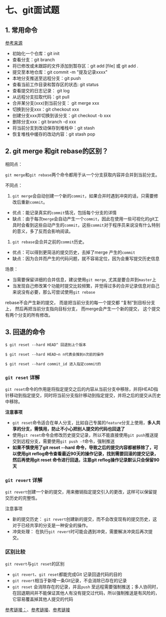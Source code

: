 # 七、git面试题

## 1. 常用命令

[参考来源](https://juejin.cn/post/7196630860811075642)

- 初始化一个仓库：git init
- 查看分支：git branch
- 将已修改或未跟踪的文件添加到暂存区：git add [file] 或 git add .
- 提交至本地仓库：git commit -m "提及记录xxxx"
- 本地分支推送至远程分支：git push
- 查看当前工作目录和暂存区的状态: git status
- 查看提交的日志记录： git log
- 从远程分支拉取代码：git pull
- 合并某分支(xxx)到当前分支： git merge xxx
- 切换到分支xxx：git checkout xxx
- 创建分支xxx并切换到该分支：git checkout -b xxx
- 删除分支xxx：git branch -d xxx
- 将当前分支到改动保存到堆栈中：git stash
- 恢复堆栈中缓存的改动内容：git stash pop

## 2. git merge 和git rebase的区别？

相同点：

`git merge`和`git rebase`两个命令都⽤于从⼀个分⽀获取内容并合并到当前分⽀。

不同点：

1. `git merge`会⾃动创建⼀个新的`commit`，如果合并时遇到冲突的话，只需要修改后重新`commit`。

- 优点：能记录真实的`commit`情况，包括每个分⽀的详情
- 缺点：由于每次`merge`会⾃动产⽣⼀个`commit`，因此在使用⼀些可视化的git工具时会看到这些自动产生的`commit`，这些`commit`对于程序员来说没有什么特别的意义，多了反而会影响阅读。

1. `git rebase`会合并之前的`commit`历史。

- 优点：可以得到更简洁的提交历史，去掉了merge 产生的`commit`
- 缺点：因为合并而产生的代码问题，就不容易定位，因为会重写提交历史信息

场景：

- 当需要保留详细的合并信息，建议使⽤`git merge`, 尤其是要合并到`master`上
- 当发现⾃⼰修改某个功能时提交比较频繁，并觉得过多的合并记录信息对自己来说没有必要，那么可尝试使用`git rebase`

rebase不会产生新的提交， 而是把当前分支的每一个提交都 “复制”到目标分支上， 然后再把当前分支指向目标分支， 而merge会产生一个新的提交， 这个提交有两个分支的所有修改。



## 3. 回退的命令

```
$ git reset --hard HEAD^ 回退到上个版本

$ git reset --hard HEAD~n n代表会推到n次前的操作

$ git reset --hard commit_id 进入指定commit的

```

### `git reset` 详解

`git reset`命令的作用是将指定提交之后的内容从当前分支中移除，并将HEAD指针移动到指定提交，同时将当前分支指针移动到指定提交，并将之后的提交从历史中移除。

**注意事项**

- `git reset`命令适合在单人分支，比如自己专属的`feature`分支上使用，**多人共享的分支，需慎用，防止不小心把别人提交的代码也回退了**
- 使用`git reset`命令会修改历史提交记录，所以不能直接使用`git push`推送提交到远程分支，需要使用`git push -f`命令，强制推送
- **如果不慎使用了git reset --hard <commit-hash> 命令，导致<commit-hash>之后的提交内容都被移除了，可以使用git reflog命令查看最近90天的操作记录，找到需要回滚的提交记录<reset-hash>，然后再使用git reset <reset-hash>命令进行回退，注意git reflog操作记录默认只会保留90天**



###  `git revert` 详解

`git revert`创建一个新的提交，用来撤销指定提交引入的更改，这样可以保留提交历史的完整性。

注意事项

- 新的提交历史： `git revert`创建新的提交，而不会改变现有的提交历史，这对于已经共享的分支是一种安全的操作。
- 冲突处理： 在执行`git revert`时可能会遇到冲突，需要解决冲突后再次提交。

### 区别比较



 `git revert`与`git reset`的区别

- `git revert`、`git reset`都能完成Git 记录回退代码的目的
- `git revert`相当于新增一条Git记录，不会消除已存在的记录
- `git reset` 会消除存在的记录，并且`push` 至远程需要强制推送；多人协同时，在回退期间并不能保证其他人有没有提交过代码，所以强制推送是有风险的，它容易覆盖掉其他人提交的代码

 



[参考链接：](https://juejin.cn/post/7317489683038388274 )、[参考链接](https://juejin.cn/post/7164358648343298084)、[参考链接](https://juejin.cn/post/7355692365330792488)
